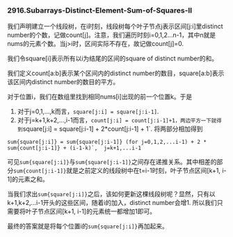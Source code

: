 ### 2916.Subarrays-Distinct-Element-Sum-of-Squares-II

我们声明建立一个线段树，在i时刻，线段树每个叶子节点j表示区间[j:i]里distinct number的个数，记做count[j]。注意，我们遍历时刻i=0,1,2...n-1，其中n就是nums的元素个数。当j>i时，区间实际不存在，故记做count[j]=0.

我们令square[i]表示所有以i为结尾的区间的square of distinct number的和。

我们定义count[a:b]表示某个区间内的distinct number的数目，square[a:b]表示该区间内distinct number的数目的平方。

对于位置i，我们在数组里找到相同nums[i]出现的前一个位置k。于是
1. 对于j=0,1,...,k而言，`square[j:i] = square[j:i-1]`.
2. 对于j=k+1,k+2,...,i-1而言，`count[j:i] = count[j:i-1]+1，两边平方一下就得到`square[j:i] = square[j:i-1] + 2*count[j:i-1] + 1`.
将两部分相加得到
```
sum{square[j:i]} = sum{square[j:i-1]} (for j=0,1,2,...i-1) + 2 * sum{count[j:i-1]} + (i-1-k)`,  j=k+1,...i-1
```
可见`sum{square[j:i]}`与`sum{square[j:i-1]}`之间存在递推关系。其中相差的部分`sum{count[j:i-1]}`就是之前定义的线段树中在t=i-1时刻，叶子节点区间[k+1, i-1]的元素之和。

当我们求出`sum{square[j:i]}`之后，该如何更新这棵线段树呢？显然，只有以k+1,k+2,...i-1开头的这些区间，随着i的加入，distinct number会增1. 所以我们只需要将叶子节点区间[k+1, i-1]的元素统一都增加1即可。

最终的答案就是将每个位置i的`sum{square[j:i]}`再加起来。

